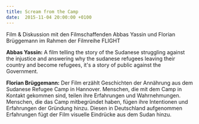 ```yaml
---
title: Scream from the Camp
date:  2015-11-04 20:00:00 +0100
---
```


Film &amp; Diskussion mit den Filmschaffenden Abbas Yassin und Florian Brüggemann im Rahmen der Filmreihe FLIGHT



<strong>Abbas Yassin:</strong> A film telling the story of the Sudanese struggling against the injustice and answering why the sudanese refugees leaving
their country and become refugees, it's a story of public against the Government.




<strong>Florian Brüggemann:</strong> Der Film erzählt Geschichten der Annährung aus dem Sudanese Refugee Camp in Hannover. Menschen, die mit dem Camp in Kontakt
gekommen sind, teilen ihre Erfahrungen und Wahrnehmungen. Menschen, die das Camp mitbegründet haben, fügen ihre Intentionen
und Erfahrungen der Gründung hinzu. Diesen in Deutschland aufgenommen Erfahrungen fügt der Film visuelle Eindrücke aus dem
Sudan hinzu.


